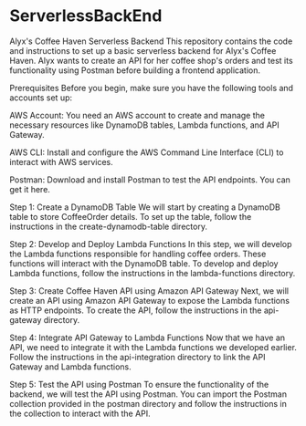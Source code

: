 # ServerlessBackEnd
Alyx's Coffee Haven Serverless Backend
This repository contains the code and instructions to set up a basic serverless backend for Alyx's Coffee Haven. Alyx wants to create an API for her coffee shop's orders and test its functionality using Postman before building a frontend application.

Prerequisites
Before you begin, make sure you have the following tools and accounts set up:

AWS Account: You need an AWS account to create and manage the necessary resources like DynamoDB tables, Lambda functions, and API Gateway.

AWS CLI: Install and configure the AWS Command Line Interface (CLI) to interact with AWS services.

Postman: Download and install Postman to test the API endpoints. You can get it here.

Step 1: Create a DynamoDB Table
We will start by creating a DynamoDB table to store CoffeeOrder details. To set up the table, follow the instructions in the create-dynamodb-table directory.

Step 2: Develop and Deploy Lambda Functions
In this step, we will develop the Lambda functions responsible for handling coffee orders. These functions will interact with the DynamoDB table. To develop and deploy Lambda functions, follow the instructions in the lambda-functions directory.

Step 3: Create Coffee Haven API using Amazon API Gateway
Next, we will create an API using Amazon API Gateway to expose the Lambda functions as HTTP endpoints. To create the API, follow the instructions in the api-gateway directory.

Step 4: Integrate API Gateway to Lambda Functions
Now that we have an API, we need to integrate it with the Lambda functions we developed earlier. Follow the instructions in the api-integration directory to link the API Gateway and Lambda functions.

Step 5: Test the API using Postman
To ensure the functionality of the backend, we will test the API using Postman. You can import the Postman collection provided in the postman directory and follow the instructions in the collection to interact with the API.
